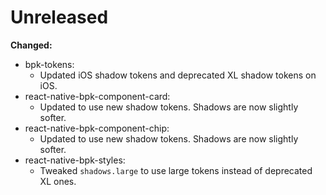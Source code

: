 # Unreleased

**Changed:**
- bpk-tokens:
  - Updated iOS shadow tokens and deprecated XL shadow tokens on iOS.
- react-native-bpk-component-card:
  - Updated to use new shadow tokens. Shadows are now slightly softer.
- react-native-bpk-component-chip:
  - Updated to use new shadow tokens. Shadows are now slightly softer.
- react-native-bpk-styles:
  - Tweaked `shadows.large` to use large tokens instead of deprecated XL ones.
